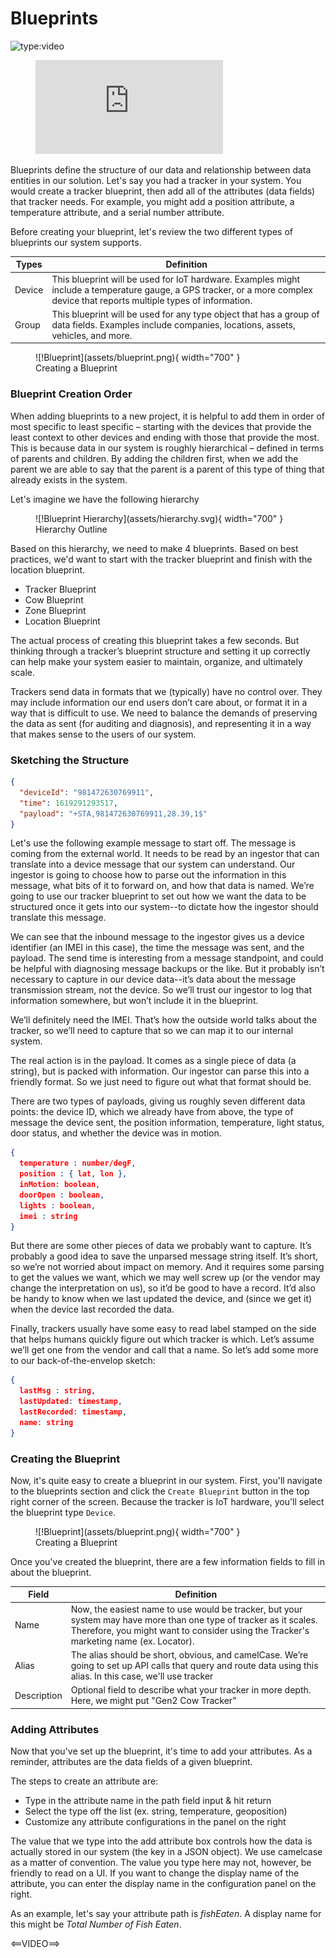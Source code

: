 # Blueprints

![type:video](https://www.loom.com/embed/61364cb8e4674755aa5baf738d898f13)

<!-- blank line -->
<figure class="video_container">
  <iframe src="https://www.loom.com/embed/61364cb8e4674755aa5baf738d898f13" frameborder="0" allowfullscreen="true"> </iframe>
</figure>
<!-- blank line -->


Blueprints define the structure of our data and relationship between data entities in our solution. Let's say you had a tracker in your system. You would create a tracker blueprint, then add all of the attributes (data fields) that tracker needs. For example, you might add a position attribute, a temperature attribute, and a serial number attribute. 

Before creating your blueprint, let's review the two different types of blueprints our system supports. 

| Types | Definition |
|-------|---------------|
| Device | This blueprint will be used for IoT hardware. Examples might include a temperature gauge, a GPS tracker, or a more complex device that reports multiple types of information. |
| Group | This blueprint will be used for any type object that has a group of data fields. Examples include companies, locations, assets, vehicles, and more. |

<figure markdown>
![!Blueprint](assets/blueprint.png){ width="700" }
  <figcaption>Creating a Blueprint</figcaption>
</figure>


### Blueprint Creation Order

When adding blueprints to a new project, it is helpful to add them in order of most specific to least specific – starting with the devices that provide the least context to other devices and ending with those that provide the most. This is because data in our system is roughly hierarchical – defined in terms of parents and children. By adding the children first, when we add the parent we are able to say that the parent is a parent of this type of thing that already exists in the system. 

Let's imagine we have the following hierarchy

<figure markdown>
![!Blueprint Hierarchy](assets/hierarchy.svg){ width="700" }
  <figcaption>Hierarchy Outline</figcaption>
</figure>

Based on this hierarchy, we need to make 4 blueprints. Based on best practices, we'd want to start with the tracker blueprint and finish with the location blueprint. 

* Tracker Blueprint
* Cow Blueprint
* Zone Blueprint
* Location Blueprint


The actual process of creating this blueprint takes a few seconds. But thinking through a tracker’s blueprint structure and setting it up correctly can help make your system easier to maintain, organize, and ultimately scale. 

Trackers send data in formats that we (typically) have no control over. They may include information our end users don’t care about, or format it in a way that is difficult to use. We need to balance the demands of preserving the data as sent (for auditing and diagnosis), and representing it in a way that makes sense to the users of our system. 

### Sketching the Structure

``` json
{
  "deviceId": "981472630769911",
  "time": 1619291293517,
  "payload": "+STA,981472630769911,28.39,1$"
}
```

Let's use the following example message to start off. The message is coming from the external world. It needs to be read by an ingestor that can translate into a device message that our system can understand. Our ingestor is going to choose how to parse out the information in this message, what bits of it to forward on, and how that data is named. We’re going to use our tracker blueprint to set out how we want the data to be structured once it gets into our system--to dictate how the ingestor should translate this message.

We can see that the inbound message to the ingestor gives us a device identifier (an IMEI in this case), the time the message was sent, and the payload. The send time is interesting from a message standpoint, and could be helpful with diagnosing message backups or the like. But it probably isn’t necessary to capture in our device data--it’s data about the message transmission stream, not the device. So we’ll trust our ingestor to log that information somewhere, but won’t include it in the blueprint.

We’ll definitely need the IMEI. That’s how the outside world talks about the tracker, so we’ll need to capture that so we can map it to our internal system. 

The real action is in the payload. It comes as a single piece of data (a string), but is packed with information. Our ingestor can parse this into a friendly format. So we just need to figure out what that format should be.

There are two types of payloads, giving us roughly seven different data points: the device ID, which we already have from above, the type of message the device sent, the position information, temperature, light status, door status, and whether the device was in motion. 

``` json
{
  temperature : number/degF,
  position : { lat, lon },
  inMotion: boolean,
  doorOpen : boolean,
  lights : boolean,
  imei : string
}
```
But there are some other pieces of data we probably want to capture. It’s probably a good idea to save the unparsed message string itself. It’s short, so we’re not worried about impact on memory. And it requires some parsing to get the values we want, which we may well screw up (or the vendor may change the interpretation on us), so it’d be good to have a record. It’d also be handy to know when we last updated the device, and (since we get it) when the device last recorded the data. 

Finally, trackers usually have some easy to read label stamped on the side that helps humans quickly figure out which tracker is which. Let’s assume we’ll get one from the vendor and call that a name. So let’s add some more to our back-of-the-envelop sketch:

``` json
{
  lastMsg : string,
  lastUpdated: timestamp,
  lastRecorded: timestamp,
  name: string
}
```
### Creating the Blueprint

Now, it's quite easy to create a blueprint in our system. First, you'll navigate to the blueprints section and click the `Create Blueprint` button in the top right corner of the screen. Because the tracker is IoT hardware, you'll select the blueprint type `Device`.

<figure markdown>
![!Blueprint](assets/blueprint.png){ width="700" }
  <figcaption>Creating a Blueprint</figcaption>
</figure>

Once you've created the blueprint, there are a few information fields to fill in about the blueprint. 

| Field | Definition |
|-------|---------------|
| Name | Now, the easiest name to use would be tracker, but your system may have more than one type of tracker as it scales. Therefore, you might want to consider using the Tracker's marketing name (ex. Locator).  |
| Alias | The alias should be short, obvious, and camelCase. We’re going to set up API calls that query and route data using this alias. In this case, we'll use tracker |
| Description | Optional field to describe what your tracker in more depth. Here, we might put "Gen2 Cow Tracker" |

### Adding Attributes

Now that you've set up the blueprint, it's time to add your attributes. As a reminder, attributes are the data fields of a given blueprint.

The steps to create an attribute are: 

* Type in the attribute name in the path field input & hit return
* Select the type off the list (ex. string, temperature, geoposition)
* Customize any attribute configurations in the panel on the right

The value that we type into the add attribute box controls how the data is actually stored in our system (the key in a JSON object). We use camelcase as a matter of convention. The value you type here may not, however, be friendly to read on a UI. If you want to change the display name of the attribute, you can enter the display name in the configuration panel on the right. 

As an example, let's say your attribute path is *fishEaten*. A display name for this might be *Total Number of Fish Eaten*. 

<==VIDEO==>


